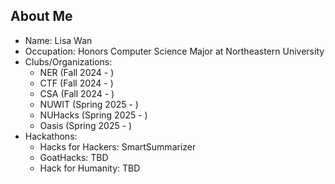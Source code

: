 ## About Me

<!--
**justalittlemushroom/justalittlemushroom** is a ✨ _special_ ✨ repository because its `README.md` (this file) appears on your GitHub profile.

Here are some ideas to get you started:

- 🔭 I’m currently working on ...
- 🌱 I’m currently learning ...
- 👯 I’m looking to collaborate on ...
- 🤔 I’m looking for help with ...
- 💬 Ask me about ...
- 📫 How to reach me: ...
- 😄 Pronouns: ...
- ⚡ Fun fact: ...
-->
 - Name: Lisa Wan 
 - Occupation: Honors Computer Science Major at Northeastern University
 - Clubs/Organizations:
     - NER (Fall 2024 - )
     - CTF (Fall 2024 - )
     - CSA (Fall 2024 - )
     - NUWIT (Spring 2025 - )
     - NUHacks (Spring 2025 - )
     - Oasis (Spring 2025 - )
 - Hackathons:
    - Hacks for Hackers: SmartSummarizer
    - GoatHacks: TBD
    - Hack for Humanity: TBD
